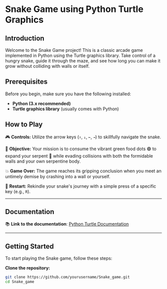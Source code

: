 

# Snake Game using Python Turtle Graphics

## Introduction

Welcome to the Snake Game project! This is a classic arcade game implemented in Python using the Turtle graphics library. Take control of a hungry snake, guide it through the maze, and see how long you can make it grow without colliding with walls or itself.

## Prerequisites

Before you begin, make sure you have the following installed:

- **Python (3.x recommended)**
- **Turtle graphics library** (usually comes with Python)

## How to Play

🎮 **Controls:** Utilize the arrow keys (`↑`, `↓`, `←`, `→`) to skillfully navigate the snake.

🍏 **Objective:** Your mission is to consume the vibrant green food dots 🟢 to expand your serpent 🐍 while evading collisions with both the formidable walls and your own serpentine body.

💥 **Game Over:** The game reaches its gripping conclusion when you meet an untimely demise by crashing into a wall or yourself.

🔄 **Restart:** Rekindle your snake's journey with a simple press of a specific key (e.g., `R`).



---
## Documentation

📚 **Link to the documentation**: [Python Turtle Documentation](https://docs.python.org/3/library/turtle.html)

---

## Getting Started

To start playing the Snake game, follow these steps:

**Clone the repository:**

```bash
git clone https://github.com/yourusername/Snake_game.git
cd Snake_game



